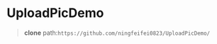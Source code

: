 UploadPicDemo
==============================
>__clone__ path:```https://github.com/ningfeifei0823/UploadPicDemo/```


